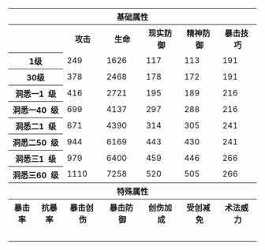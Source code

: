 <table class="wikitable ar-stats">
 <tbody>
  <tr>
   <th colspan="7">
    基础属性
   </th>
  </tr>
  <tr>
   <th colspan="2">
   </th>
   <th>
    攻击
   </th>
   <th>
    生命
   </th>
   <th>
    现实防
    <span style="user-select:none;">
     ‍
    </span>
    御
   </th>
   <th>
    精神防
    <span style="user-select:none;">
     ‍
    </span>
    御
   </th>
   <th>
    暴击技
    <span style="user-select:none;">
     ‍
    </span>
    巧
   </th>
  </tr>
  <tr>
   <th colspan="2">
    1级
   </th>
   <td>
    249
   </td>
   <td>
    1626
   </td>
   <td>
    117
   </td>
   <td>
    113
   </td>
   <td>
    191
   </td>
  </tr>
  <tr>
   <th colspan="2">
    30级
   </th>
   <td>
    378
   </td>
   <td>
    2468
   </td>
   <td>
    178
   </td>
   <td>
    172
   </td>
   <td>
    191
   </td>
  </tr>
  <tr>
   <th colspan="2">
    洞悉一1
    <span style="user-select:none;">
     ‍
    </span>
    级
   </th>
   <td>
    416
   </td>
   <td>
    2721
   </td>
   <td>
    195
   </td>
   <td>
    189
   </td>
   <td>
    216
   </td>
  </tr>
  <tr>
   <th colspan="2">
    洞悉一40
    <span style="user-select:none;">
     ‍
    </span>
    级
   </th>
   <td>
    699
   </td>
   <td>
    4137
   </td>
   <td>
    297
   </td>
   <td>
    288
   </td>
   <td>
    216
   </td>
  </tr>
  <tr>
   <th colspan="2">
    洞悉二1
    <span style="user-select:none;">
     ‍
    </span>
    级
   </th>
   <td>
    671
   </td>
   <td>
    4390
   </td>
   <td>
    314
   </td>
   <td>
    305
   </td>
   <td>
    241
   </td>
  </tr>
  <tr>
   <th colspan="2">
    洞悉二50
    <span style="user-select:none;">
     ‍
    </span>
    级
   </th>
   <td>
    944
   </td>
   <td>
    6169
   </td>
   <td>
    443
   </td>
   <td>
    430
   </td>
   <td>
    241
   </td>
  </tr>
  <tr>
   <th colspan="2">
    洞悉三1
    <span style="user-select:none;">
     ‍
    </span>
    级
   </th>
   <td>
    979
   </td>
   <td>
    6400
   </td>
   <td>
    459
   </td>
   <td>
    446
   </td>
   <td>
    266
   </td>
  </tr>
  <tr>
   <th colspan="2">
    洞悉三60
    <span style="user-select:none;">
     ‍
    </span>
    级
   </th>
   <td>
    1110
   </td>
   <td>
    7258
   </td>
   <td>
    520
   </td>
   <td>
    505
   </td>
   <td>
    266
   </td>
  </tr>
  <tr>
   <th class="ttitle" colspan="7">
    特殊属性
   </th>
  </tr>
  <tr>
   <th>
    暴击率
   </th>
   <th>
    抗暴率
   </th>
   <th>
    暴击创
    <span style="user-select:none;">
     ‍
    </span>
    伤
   </th>
   <th>
    暴击防
    <span style="user-select:none;">
     ‍
    </span>
    御
   </th>
   <th>
    创伤加
    <span style="user-select:none;">
     ‍
    </span>
    成
   </th>
   <th>
    受创减
    <span style="user-select:none;">
     ‍
    </span>
    免
   </th>
   <th>
    术法威
    <span style="user-select:none;">
     ‍
    </span>
    力
   </th>
  </tr>
  <tr>
   <td style="height:30px">
   </td>
   <td>
   </td>
   <td>
   </td>
   <td>
   </td>
   <td>
   </td>
   <td>
   </td>
   <td>
   </td>
  </tr>
 </tbody>
</table>
